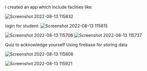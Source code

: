 I created an app which include faclities like:

![Screenshot 2022-08-13 115832](https://user-images.githubusercontent.com/83232454/184478190-9d01ea16-a727-4f0a-adb8-fb8415e67253.png)

login for student:
![Screenshot 2022-08-13 115615](https://user-images.githubusercontent.com/83232454/184478049-7c1d674a-4298-4d92-99b7-1602ab63f7e2.png)

![Screenshot 2022-08-13 115706](https://user-images.githubusercontent.com/83232454/184478067-7bae2752-4f32-4a73-ad33-1a6cfa0c5d5c.png)
![Screenshot 2022-08-13 115737](https://user-images.githubusercontent.com/83232454/184478073-8d5971e6-5635-4203-8bc7-6db67aa1659b.png)


Quiz to acknowledge yourself
Using firebase for storing data

![Screenshot 2022-08-13 115806](https://user-images.githubusercontent.com/83232454/184478084-b022da77-e650-45d3-b374-b61acbf2e11f.png)


![Screenshot 2022-08-13 115921](https://user-images.githubusercontent.com/83232454/184478216-0721636e-6c34-46e1-b69d-7bf7d38bdc07.png)

